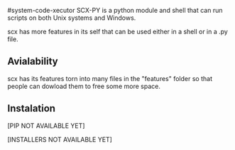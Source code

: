 #system-code-xecutor
SCX-PY is a python module and shell that can run scripts on both Unix systems and Windows.

scx has more features in its self that can be used either in a shell or in a .py file.

## Avialability

scx has its features torn into many files in the "features" folder so that people can dowload them to free some more space.

## Instalation

[PIP NOT AVAILABLE YET]

[INSTALLERS NOT AVAILABLE YET]


